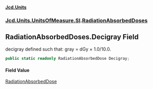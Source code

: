 #### [Jcd.Units](index 'index')
### [Jcd.Units.UnitsOfMeasure.SI](Jcd.Units.UnitsOfMeasure.SI 'Jcd.Units.UnitsOfMeasure.SI').[RadiationAbsorbedDoses](RadiationAbsorbedDoses 'Jcd.Units.UnitsOfMeasure.SI.RadiationAbsorbedDoses')

## RadiationAbsorbedDoses.Decigray Field

decigray defined such that: gray = dGy × 1.0/10.0.

```csharp
public static readonly RadiationAbsorbedDose Decigray;
```

#### Field Value
[RadiationAbsorbedDose](RadiationAbsorbedDose 'Jcd.Units.UnitTypes.RadiationAbsorbedDose')